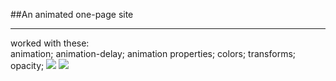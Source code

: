##An animated one-page site

<hr />
worked with these:
<br />
animation;
animation-delay;
animation properties;
colors;
transforms;
opacity;

<img src="img/for_readme/day" />
<img src="img/for_readme/night" />
